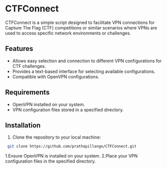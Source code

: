 # CTFConnect
                                              
CTFConnect is a simple script designed to facilitate VPN connections for Capture The Flag (CTF) competitions or similar scenarios where VPNs are used to access specific network environments or challenges.

## Features

- Allows easy selection and connection to different VPN configurations for CTF challenges.
- Provides a text-based interface for selecting available configurations.
- Compatible with OpenVPN configurations.

## Requirements

- OpenVPN installed on your system.
- VPN configuration files stored in a specified directory.

## Installation

1. Clone the repository to your local machine:
 ```bash
  git clone https://github.com/prathapillango/CTFConnect.git
```
1.Ensure OpenVPN is installed on your system.
2.Place your VPN configuration files in the specified directory.


